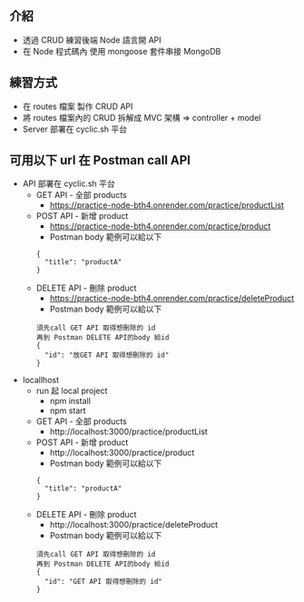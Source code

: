 ## 介紹

- 透過 CRUD 練習後端 Node 語言開 API
- 在 Node 程式碼內 使用 mongoose 套件串接 MongoDB

## 練習方式

- 在 routes 檔案 製作 CRUD API
- 將 routes 檔案內的 CRUD 拆解成 MVC 架構 => controller + model
- Server 部署在 cyclic.sh 平台

## 可用以下 url 在 Postman call API

- API 部署在 cyclic.sh 平台
  - GET API - 全部 products
    - https://practice-node-bth4.onrender.com/practice/productList
  - POST API - 新增 product
    - https://practice-node-bth4.onrender.com/practice/product
    - Postman body 範例可以給以下
    ```
    {
      "title": "productA"
    }
    ```
  - DELETE API - 刪除 product
    - https://practice-node-bth4.onrender.com/practice/deleteProduct
    - Postman body 範例可以給以下
    ```
    須先call GET API 取得想刪除的 id
    再到 Postman DELETE API的body 給id
    {
      "id": "放GET API 取得想刪除的 id"
    }
    ```
- locallhost
  - run 起 local project
    - npm install
    - npm start
  - GET API - 全部 products
    - http://localhost:3000/practice/productList
  - POST API - 新增 product
    - http://localhost:3000/practice/product
    - Postman body 範例可以給以下
    ```
    {
      "title": "productA"
    }
    ```
  - DELETE API - 刪除 product
    - http://localhost:3000/practice/deleteProduct
    - Postman body 範例可以給以下
    ```
    須先call GET API 取得想刪除的 id
    再到 Postman DELETE API的body 給id
    {
      "id": "GET API 取得想刪除的 id"
    }
    ```
